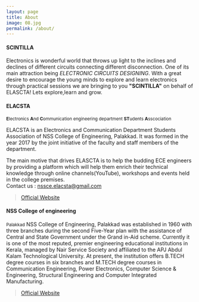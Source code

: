 ```yaml
---
layout: page
title: About
image: 08.jpg
permalink: /about/
---
```



#### SCINTILLA  
Electronics is wonderful world that throws up light to the inclines and declines of different circuits connecting different disconnection. One of its main attraction being *ELECTRONIC CIRCUITS DESIGNING*. With a great desire to encourage the young minds to explore and learn electronics through practical sessions we are bringing to you **"SCINTILLA"** on behalf of ELASCTA!
Lets explore,learn and grow.


#### ELACSTA 
<small>**E**lectronics **A**nd **C**ommunication engineering department **ST**udents **A**sscociation</small>

ELACSTA is an Electronics and Communication Department Students Association of NSS College of Engineering, Palakkad.
It was formed in the year 2017 by the joint initiative of the faculty and staff members of the department.

The main motive that drives ELASCTA is to help the budding ECE engineers by providing a platform which will help them enrich their technical knowledge through online channels(YouTube), workshops and events held in the college premises.<br>
Contact us : nssce.elacsta@gmail.com 
> [Official Website](https://elacsta.github.io/)


#### NSS College of engineering
<small>Palakkad</small>
NSS College of Engineering, Palakkad was established in 1960 with three branches during the second Five-Year plan with the assistance of Central and State Government under the Grand in-Aid scheme. Currently it is one of the most reputed, premier engineering educational institutions in Kerala, managed by Nair Service Society and affiliated to the APJ Abdul Kalam Technological University. At present, the institution offers B.TECH degree courses in six branches and M.TECH degree courses in Communication Engineering, Power Electronics, Computer Science & Engineering, Structural Engineering and Computer Integrated Manufacturing. 
> [Official Website](www.nssce.ac.in/)